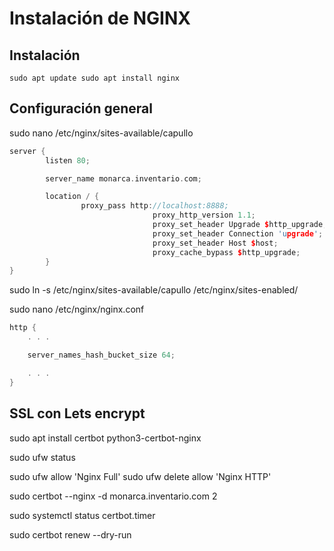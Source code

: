 # Instalación de NGINX

## Instalación

`sudo apt update
sudo apt install nginx`

## Configuración general

sudo nano /etc/nginx/sites-available/capullo

```cpp
server {
        listen 80;

        server_name monarca.inventario.com;

        location / {
                proxy_pass http://localhost:8888;
								proxy_http_version 1.1;
								proxy_set_header Upgrade $http_upgrade;
								proxy_set_header Connection 'upgrade';
								proxy_set_header Host $host;
								proxy_cache_bypass $http_upgrade;
        }
}
```

sudo ln -s /etc/nginx/sites-available/capullo /etc/nginx/sites-enabled/

sudo nano /etc/nginx/nginx.conf

```cpp
http {
    . . .

    server_names_hash_bucket_size 64;

    . . .
}
```

## SSL con Lets encrypt

sudo apt install certbot python3-certbot-nginx

sudo ufw status

sudo ufw allow 'Nginx Full'
sudo ufw delete allow 'Nginx HTTP'

sudo certbot --nginx -d monarca.inventario.com
2

sudo systemctl status certbot.timer

sudo certbot renew --dry-run